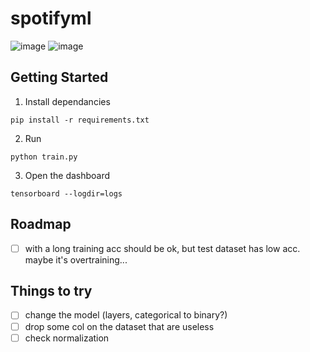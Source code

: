 # spotifyml

![image](https://user-images.githubusercontent.com/25727549/150337784-b327c5b8-f9e1-4502-af85-032ff020e30d.png)
![image](https://user-images.githubusercontent.com/25727549/150337874-c738bc4e-1e1f-4ca8-977e-690cb10c2bdf.png)

## Getting Started

1. Install dependancies
```
pip install -r requirements.txt
```

2. Run
```
python train.py
```

3. Open the dashboard
```
tensorboard --logdir=logs
```

## Roadmap

- [ ] with a long training acc should be ok, but test dataset has low acc. maybe it's overtraining...

## Things to try

- [ ] change the model (layers, categorical to binary?)
- [ ] drop some col on the dataset that are useless
- [ ] check normalization
